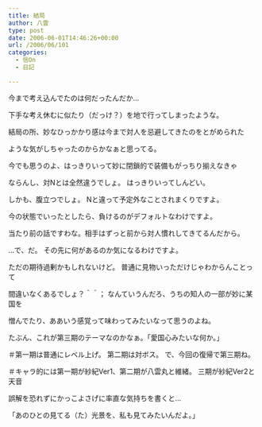 ```yaml
---
title: 結局
author: 八雲
type: post
date: 2006-06-01T14:46:26+00:00
url: /2006/06/101
categories:
  - 信On
  - 日記

---
```

今まで考え込んでたのは何だったんだか…
  
下手な考え休むに似たり（だっけ？）を地で行ってしまったような。
  
結局の所、妙なひっかかり感は今まで対人を忌避してきたのをとがめられた
  
ような気がしちゃったのからかなぁと思ってる。

今でも思うのよ、はっきりいって妙に閉鎖的で装備もがっちり揃えなきゃ
  
ならんし、対Nとは全然違うでしょ。 はっきりいってしんどい。
  
しかも、腹立つでしょ。 Nと違って予定外なことされまくりですよ。
  
今の状態でいったとしたら、負けるのがデフォルトなわけですよ。
  
当たり前の話ですわな。相手はずっと前から対人慣れしてきてるんだから。

…で、だ。 その先に何があるのか気になるわけですよ。
  
ただの期待過剰かもしれないけど。 普通に見物いっただけじゃわからんことって
  
間違いなくあるでしょ？＾＾； なんていうんだろ、うちの知人の一部が妙に某国を
  
憎んでたり、ああいう感覚って味わってみたいなって思うのよね。
  
たぶん、これが第三期のテーマなのかなぁ。「愛国心みたいな何か。」
  
＃第一期は普通にレベル上げ。 第二期は対ボス。 で、今回の復帰で第三期ね。
  
＃キャラ的には第一期が紗紀Ver1、第二期が八雲丸と維緒。 三期が紗紀Ver2と天音
  
誤解を恐れずにかっこよさげに率直な気持ちを書くと…

「あのひとの見てる（た）光景を、私も見てみたいんだよ。」
